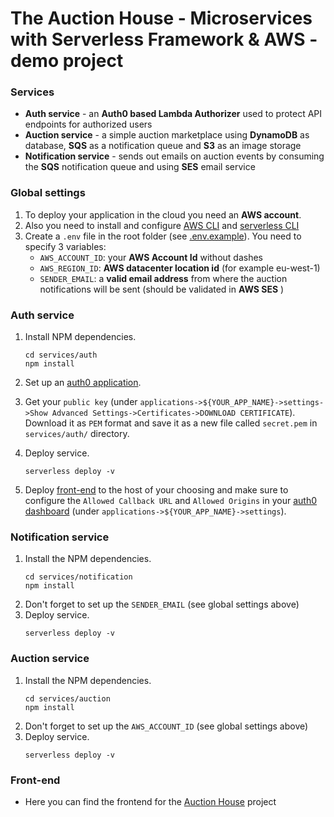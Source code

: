 # The Auction House - Microservices with Serverless Framework & AWS - demo project

### Services

- **Auth service** - an **Auth0 based Lambda Authorizer** used to protect API endpoints for authorized users
- **Auction service** - a simple auction marketplace using **DynamoDB** as database, **SQS** as a notification queue and **S3** as an image storage
- **Notification service** - sends out emails on auction events by consuming the **SQS** notification queue and using **SES** email service

### Global settings

1. To deploy your application in the cloud you need an **AWS account**.
2. Also you need to install and configure [AWS CLI](https://docs.aws.amazon.com/cli/latest/userguide/cli-chap-welcome.html) and [serverless CLI](https://www.serverless.com/framework/docs/getting-started/)
3. Create a `.env` file in the root folder (see [.env.example](.env.example)). You need to specify 3 variables:
   - `AWS_ACCOUNT_ID`: your **AWS Account Id** without dashes
   - `AWS_REGION_ID`: **AWS datacenter location id** (for example eu-west-1)
   - `SENDER_EMAIL`: a **valid email address** from where the auction notifications will be sent (should be validated in **AWS SES** )

### Auth service

1. Install NPM dependencies.
   ```
   cd services/auth
   npm install
   ```
2. Set up an [auth0 application](https://auth0.com/docs/applications).

3. Get your `public key` (under `applications->${YOUR_APP_NAME}->settings->Show Advanced Settings->Certificates->DOWNLOAD CERTIFICATE`). Download it as `PEM` format and save it as a new file called `secret.pem` in `services/auth/` directory.

4. Deploy service.
   ```
   serverless deploy -v
   ```
5. Deploy [front-end](https://github.com/levid83/auction-frontend) to the host of your choosing and make sure to configure the `Allowed Callback URL` and `Allowed Origins` in your [auth0 dashboard](https://manage.auth0.com) (under `applications->${YOUR_APP_NAME}->settings`).

### Notification service

1. Install the NPM dependencies.
   ```
   cd services/notification
   npm install
   ```
2. Don't forget to set up the `SENDER_EMAIL` (see global settings above)
3. Deploy service.
   ```
   serverless deploy -v
   ```

### Auction service

1. Install the NPM dependencies.
   ```
   cd services/auction
   npm install
   ```
2. Don't forget to set up the `AWS_ACCOUNT_ID` (see global settings above)
3. Deploy service.
   ```
   serverless deploy -v
   ```

### Front-end

- Here you can find the frontend for the [Auction House](https://github.com/levid83/auction-frontend) project
